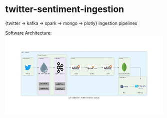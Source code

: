 # twitter-sentiment-ingestion

{twitter -> kafka -> spark -> mongo -> plotly} ingestion pipelines

Software Architecture:
![Architecture & Process Flow](https://github.com/graphsmg/twitter-sentiment-ingestion/blob/c-working-branch/images/twitter-analysis.jpeg)
